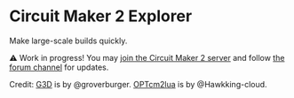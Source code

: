 # Circuit Maker 2 Explorer

Make large-scale builds quickly.

:warning: Work in progress! You may [join the Circuit Maker 2 server](https://discord.gg/JbXeGDpmhj) and follow [the forum channel](https://discord.com/channels/956406294263242792/1340322034399318016) for updates.

Credit:
[G3D](https://github.com/groverburger/g3d/releases/tag/1.5.2) is by @groverburger.
[OPTcm2lua](https://github.com/Hawkking-cloud/cm2s/blob/main/OPTcm2Lua.lua) is by @Hawkking-cloud.
